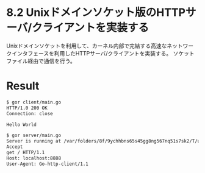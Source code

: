 # 8.2 Unixドメインソケット版のHTTPサーバ/クライアントを実装する
Unixドメインソケットを利用して、カーネル内部で完結する高速なネットワークインタフェースを利用したHTTPサーバ/クライアントを実装する。
ソケットファイル経由で通信を行う。


# Result

```bash
$ gor client/main.go
HTTP/1.0 200 OK
Connection: close

Hello World
```

```bash
$ gor server/main.go
Server is running at /var/folders/8f/9ychhbns65s45gg8ng567nq51s7sk2/T/unixdomainsocket-sample
Accept
get / HTTP/1.1
Host: localhost:8888
User-Agent: Go-http-client/1.1

```
